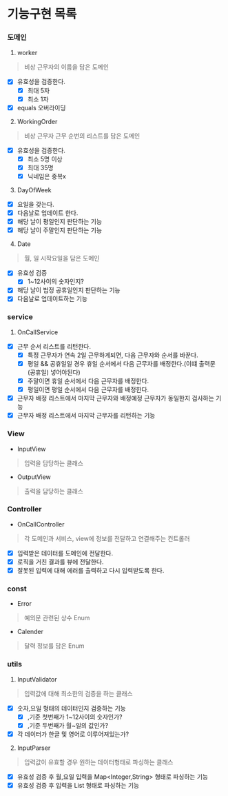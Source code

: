 # 기능구현 목록

### 도메인

1. worker

> 비상 근무자의 이름을 담은 도메인

- [x] 유효성을 검증한다.
    - [x] 최대 5자
    - [x] 최소 1자
- [x] equals 오버라이딩

2. WorkingOrder

> 비상 근무자 근무 순번의 리스트를 담은 도메인

- [x] 유효성을 검증한다.
    - [x] 최소 5명 이상
    - [x] 최대 35명
    - [x] 닉네임은 중복x

3. DayOfWeek

- [x] 요일을 갖는다.
- [x] 다음날로 업데이트 한다.
- [x] 해당 날이 평일인지 판단하는 기능
- [x] 해당 날이 주말인지 판단하는 기능

4. Date

> 월, 일 시작요일을 담은 도메인

- [x] 유효성 검증
    - [x] 1~12사이의 숫자인지?
- [x] 해당 날이 법정 공휴일인지 판단하는 기능
- [x] 다음날로 업데이트하는 기능

### service

1. OnCallService

- [x] 근무 순서 리스트를 리턴한다.
    - [x] 특정 근무자가 연속 2일 근무하게되면, 다음 근무자와 순서를 바꾼다.
    - [x] 평일 && 공휴일일 경우 휴일 순서에서 다음 근무자를 배정한다.(이떄 출력문 (공휴일) 넣어야된다)
    - [x] 주말이면 휴일 순서에서 다음 근무자를 배정한다.
    - [x] 평일이면 평일 순서에서 다음 근무자를 배정한다.
- [x] 근무자 배정 리스트에서 마지막 근무자와 배정예정 근무자가 동일한지 검사하는 기능
- [x] 근무자 배정 리스트에서 마지막 근무자를 리턴하는 기능

### View

+ InputView

> 입력을 담당하는 클래스

+ OutputView

> 출력을 담당하는 클래스

### Controller

+ OnCallController

> 각 도메인과 서비스, view에 정보를 전달하고 연결해주는 컨트롤러

+ [x] 입력받은 데이터를 도메인에 전달한다.
+ [x] 로직을 거친 결과를 뷰에 전달한다.
+ [x] 잘못된 입력에 대해 에러를 출력하고 다시 입력받도록 한다.

### const

+ Error

> 예외문 관련된 상수 Enum

+ Calender

> 달력 정보를 담은 Enum

### utils

1. InputValidator

> 입력값에 대해 최소한의 검증을 하는 클래스

+ [x] 숫자,요일 형태의 데이터인지 검증하는 기능
    - [x] ,기준 첫번째가 1~12사이의 숫자인가?
    - [x] ,기준 두번째가 월~일의 값인가?
+ [x] 각 데이터가 한글 및 영어로 이루어져있는가?

2. InputParser

> 입력값이 유효할 경우 원하는 데이터형태로 파싱하는 클래스

+ [x] 유효성 검증 후 월,요일 입력을 Map<Integer,String> 형태로 파싱하는 기능
+ [x] 유효성 검증 후 입력을 List<String> 형태로 파싱하는 기능
